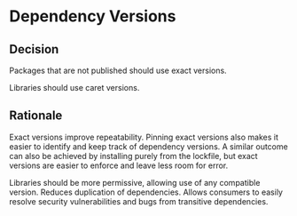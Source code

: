 # Dependency Versions

## Decision

Packages that are not published should use exact versions.

Libraries should use caret versions.

## Rationale

Exact versions improve repeatability.
Pinning exact versions also makes it easier to identify and keep track of dependency versions.
A similar outcome can also be achieved by installing purely from the lockfile, but exact versions are easier to enforce and leave less room for error.

Libraries should be more permissive, allowing use of any compatible version.
Reduces duplication of dependencies.
Allows consumers to easily resolve security vulnerabilities and bugs from transitive dependencies.
